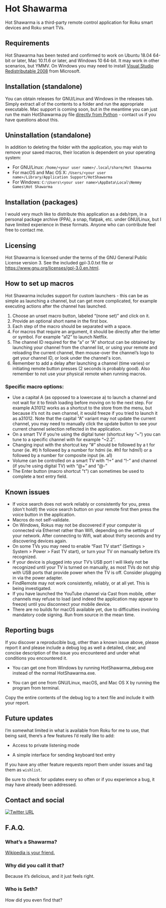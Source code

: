 # Hot Shawarma
Hot Shawarma is a third-party remote control application for Roku smart devices and Roku smart TVs.

## Requirements
Hot Shawarma has been tested and confirmed to work on Ubuntu 18.04 64-bit or later, Mac 10.11.6 or later, and Windows 10 64-bit. It may work in other scenarios, but YMMV. On Windows you may need to install [Visual Studio Redistributable 2008](https://www.microsoft.com/en-us/download/confirmation.aspx?id=11895) from Microsoft.

## Installation (standalone)
You can obtain releases for GNU/Linux and Windows in the releases tab. Simply extract all of the contents to a folder and run the appropriate executable. Mac support is coming soon, but in the meantime you can just run the main HotShawarma.py file [directly from Python](https://www.python.org/downloads/mac-osx/) - contact us if you have questions about this.

## Uninstallation (standalone)
In addition to deleting the folder with the application, you may wish to remove your saved macros, their location is dependent on your operating system:

- For GNU/Linux: ``` /home/<your user name>/.local/share/Hot Shawarma ```
- For macOS and Mac OS X: ``` /Users/<your user name>/Library/Application Support/HotShawarma ```
- For Windows: ``` C:\Users\<your user name>\AppData\Local\Nemmy Games\Hot Shawarma ```

## Installation (packages)
I would very much like to distribute this application as a deb/rpm, in a personal package archive (PPA), a snap, flatpak, etc. under GNU/Linux, but I have limited experience in these formats. Anyone who can contribute feel free to contact me.

## Licensing
Hot Shawarma is licensed under the terms of the GNU General Public License version 3. See the included gpl-3.0.txt file or https://www.gnu.org/licenses/gpl-3.0.en.html.




## How to set up macros
Hot Shawarma includes support for custom launchers - this can be as simple as launching a channel, but can get more complicated, for example executing actions after the channel has launched.

1. Choose an unset macro button, labeled “(none set)” and click on it.
2. Provide an optional short name in the first box.
3. Each step of the macro should be separated with a space.
4. For macros that require an argument, it should be directly after the letter or symbol. For example “a12” to launch Netflix.
5. The channel ID required for the “a” or “A” shortcut can be obtained by launching your channel from the channel list, or using your remote and reloading the current channel, then mouse-over the channel’s logo to get your channel ID, or look under the channel's icon.
5. Remember to add a delay after launching a channel (time varies) or initiating remote button presses (2 seconds is probably good). Also remember to not use your physical remote when running macros.

### Specific macro options:
* Use a capital A (as opposed to a lowercase a) to launch a channel and not wait for it to finish loading before moving on to the next step. For example A31012 works as a shortcut to the store from the menu, but because it’s not its own channel, it would freeze if you tried to launch it as a31012. Note that the capital “A” variant may not update the current channel, you may need to manually click the update button to see your current channel selection reflected in the application.
* On a smart TV if you’re using the digital tuner (shortcut key “~”) you can tune to a specific channel with for example “~2.2”.
* Changing input with the shortcut key “#” should be followed by a t for tuner (ie. #t) h followed by a number for hdmi (ie. #h1 for hdmi1) or a followed by a number for composite input (ie. a1)
* Volume can be controlled on a smart TV with “!+” and “!-” and channel (if you’re using digital TV) with “@+” and “@-”
* The Enter button (macro shortcut "t") can sometimes be used to complete a text entry field.

## Known issues
* If voice search does not work reliably or consistently for you, press (don't hold!) the voice search button on your remote first then press the voice button in the application.
* Macros do not self-validate.
* On Windows, Rokus may not be discovered if your computer is connected via Ethernet rather than Wifi, depending on the settings of your network. After connecting to Wifi, wait about thirty seconds and try discovering devices again.
* On some TVs you may need to enable “Fast TV start” (Settings > System > Power > Fast TV start), or turn your TV on manually before it’s recognized.
* If your device is plugged into your TV’s USB port I will likely not be recognized until your TV is turned on manually, as most TVs do not ship with USB ports that provide power when the TV is off. Consider plugging in via the power adapter.
* FindRemote may not work consistently, reliably, or at all yet. This is being investigated.
* If you have launched the YouTube channel via Cast from mobile, other channels may refuse to load (and indeed the application may appear to freeze) until you disconnect your mobile device.
* There are no builds for macOS available yet, due to difficulties involving mandatory code signing. Run from source in the mean time.


## Reporting bugs
If you discover a reproducible bug, other than a known issue above, please report it and please include a debug log as well a detailed, clear, and concise description of the issue you encountered and under what conditions you encountered it.

* You can get one from Windows by running HotShawarma_debug.exe instead of the normal HotShawarma.exe.

* You can get one from GNU/Linux, macOS, and Mac OS X by running the program from terminal.

Copy the entire contents of the debug log to a text file and include it with your report.

## Future updates
I’m somewhat limited in what is available from Roku for me to use, that being said, there’s a few features I’d really like to add:

* Access to private listening mode

* A simple interface for sending keyboard text entry

If  you have any other feature requests report them under issues and tag them as ``` wishlist ```.

Be sure to check for updates every so often or if you experience a bug, it may have already been addressed.

## Contact and social
[![Twitter URL](https://img.shields.io/twitter/url/https/twitter.com/HotShawarmaApp.svg?style=social&label=Follow%20%40HotShawarmaApp)](https://twitter.com/HotShawarmaApp)


## F.A.Q.

### What’s a Shawarma?
[Wikipedia is your friend.](https://en.wikipedia.org/wiki/Shawarma)

### Why did you call it that?
Because it’s delicious, and it just feels right.

### Who is Seth?
How did you even find that?

